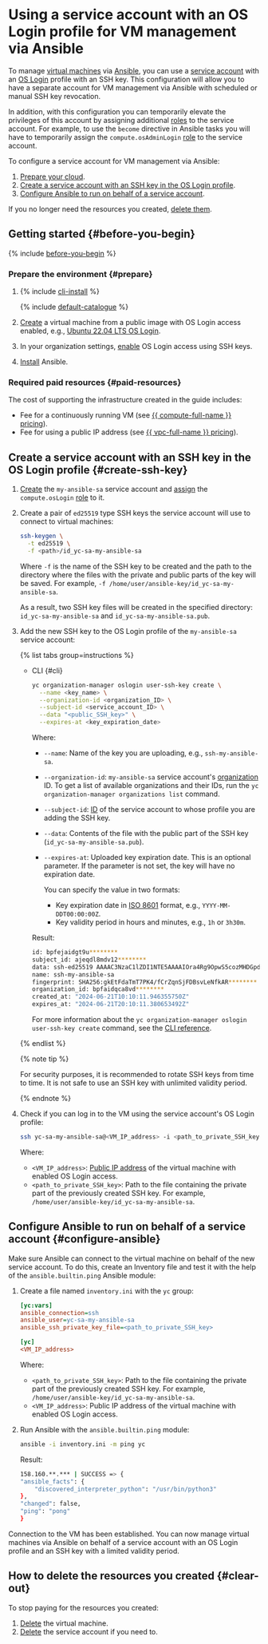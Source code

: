 # Using a service account with an OS Login profile for VM management via Ansible

To manage [virtual machines](../../compute/concepts/vm.md) via [Ansible](https://www.ansible.com/), you can use a [service account](../../iam/concepts/users/service-accounts.md) with an [OS Login](../../organization/concepts/os-login.md) profile with an SSH key. This configuration will allow you to have a separate account for VM management via Ansible with scheduled or manual SSH key revocation.

In addition, with this configuration you can temporarily elevate the privileges of this account by assigning additional [roles](../../iam/concepts/access-control/roles.md) to the service account. For example, to use the `become` directive in Ansible tasks you will have to temporarily assign the `compute.osAdminLogin` [role](../../compute/security/index.md#compute-osadminlogin) to the service account.

To configure a service account for VM management via Ansible:
1. [Prepare your cloud](#before-you-begin).
1. [Create a service account with an SSH key in the OS Login profile](#create-ssh-key).
1. [Configure Ansible to run on behalf of a service account](#configure-ansible).

If you no longer need the resources you created, [delete them](#clear-out).

## Getting started {#before-you-begin}

{% include [before-you-begin](../_tutorials_includes/before-you-begin.md) %}

### Prepare the environment {#prepare}

1. {% include [cli-install](../../_includes/cli-install.md) %}

   {% include [default-catalogue](../../_includes/default-catalogue.md) %}

1. [Create](../../compute/operations/vm-create/create-linux-vm.md) a virtual machine from a public image with OS Login access enabled, e.g., [Ubuntu 22.04 LTS OS Login](/marketplace/products/yc/ubuntu-2204-lts-oslogin).
1. In your organization settings, [enable](../../organization/operations/os-login-access.md) OS Login access using SSH keys.
1. [Install](https://docs.ansible.com/ansible/latest/installation_guide/installation_distros.html) Ansible.

### Required paid resources {#paid-resources}

The cost of supporting the infrastructure created in the guide includes:
* Fee for a continuously running VM (see [{{ compute-full-name }} pricing](../../compute/pricing.md)).
* Fee for using a public IP address (see [{{ vpc-full-name }} pricing](../../vpc/pricing.md)).

## Create a service account with an SSH key in the OS Login profile {#create-ssh-key}

1. [Create](../../iam/operations/sa/create.md) the `my-ansible-sa` service account and [assign](../../iam/operations/sa/assign-role-for-sa.md) the `compute.osLogin` [role](../../compute/security/index.md#compute-oslogin) to it.
1. Create a pair of `ed25519` type SSH keys the service account will use to connect to virtual machines:

   ```bash
   ssh-keygen \
     -t ed25519 \
     -f <path>/id_yc-sa-my-ansible-sa
   ```

   Where `-f` is the name of the SSH key to be created and the path to the directory where the files with the private and public parts of the key will be saved. For example, `-f /home/user/ansible-key/id_yc-sa-my-ansible-sa`.

   As a result, two SSH key files will be created in the specified directory: `id_yc-sa-my-ansible-sa` and `id_yc-sa-my-ansible-sa.pub`.

1. Add the new SSH key to the OS Login profile of the `my-ansible-sa` service account:

   {% list tabs group=instructions %}

   - CLI {#cli}

      ```bash
      yc organization-manager oslogin user-ssh-key create \
        --name <key_name> \
        --organization-id <organization_ID> \
        --subject-id <service_account_ID> \
        --data "<public_SSH_key>" \
        --expires-at <key_expiration_date>

      ```

      Where:
      * `--name`: Name of the key you are uploading, e.g., `ssh-my-ansible-sa`.
      * `--organization-id`: `my-ansible-sa` service account's [organization](../../organization/quickstart.md) ID. To get a list of available organizations and their IDs, run the `yc organization-manager organizations list` command.
      * `--subject-id`: [ID](../../iam/operations/sa/get-id.md) of the service account to whose profile you are adding the SSH key.
      * `--data`: Contents of the file with the public part of the SSH key (`id_yc-sa-my-ansible-sa.pub`).
      * `--expires-at`: Uploaded key expiration date. This is an optional parameter. If the parameter is not set, the key will have no expiration date.

         You can specify the value in two formats:
         * Key expiration date in [ISO 8601](https://ru.wikipedia.org/wiki/ISO_8601) format, e.g., `YYYY-MM-DDT00:00:00Z`.
         * Key validity period in hours and minutes, e.g., `1h` or `3h30m`.

      Result:

      ```bash
      id: bpfejaidgt9u********
      subject_id: ajeqdl8mdv12********
      data: ssh-ed25519 AAAAC3NzaC1lZDI1NTE5AAAAIOra4Rg9OpwS5cozMHDGpdp6ug/jYUnWtTFD********
      name: ssh-my-ansible-sa
      fingerprint: SHA256:gkEtFdaTmT7PK4/fCrZqnSjFDBsvLeNfkAR********
      organization_id: bpfaidqca8vd********
      created_at: "2024-06-21T10:10:11.946355750Z"
      expires_at: "2024-06-21T20:10:11.380653492Z"
      ```

      For more information about the `yc organization-manager oslogin user-ssh-key create` command, see the [CLI reference](../../cli/cli-ref/managed-services/organization-manager/oslogin/user-ssh-key/create.md).

   {% endlist %}

   {% note tip %}

   For security purposes, it is recommended to rotate SSH keys from time to time. It is not safe to use an SSH key with unlimited validity period.

   {% endnote %}

1. Check if you can log in to the VM using the service account's OS Login profile:

   ```bash
   ssh yc-sa-my-ansible-sa@<VM_IP_address> -i <path_to_private_SSH_key>
   ```

   Where:
   * `<VM_IP_address>`: [Public IP address](../../vpc/concepts/address.md#public-addresses) of the virtual machine with enabled OS Login access.
   * `<path_to_private_SSH_key>`: Path to the file containing the private part of the previously created SSH key. For example, `/home/user/ansible-key/id_yc-sa-my-ansible-sa`.

## Configure Ansible to run on behalf of a service account {#configure-ansible}

Make sure Ansible can connect to the virtual machine on behalf of the new service account. To do this, create an Inventory file and test it with the help of the `ansible.builtin.ping` Ansible module:

1. Create a file named `inventory.ini` with the `yc` group:

   ```ini
   [yc:vars]
   ansible_connection=ssh
   ansible_user=yc-sa-my-ansible-sa
   ansible_ssh_private_key_file=<path_to_private_SSH_key>

   [yc]
   <VM_IP_address>
   ```

   Where:
   * `<path_to_private_SSH_key>`: Path to the file containing the private part of the previously created SSH key. For example, `/home/user/ansible-key/id_yc-sa-my-ansible-sa`.
   * `<VM_IP_address>`: Public IP address of the virtual machine with enabled OS Login access.

1. Run Ansible with the `ansible.builtin.ping` module:

   ```bash
   ansible -i inventory.ini -m ping yc
   ```

   Result:
   ```bash
   158.160.**.*** | SUCCESS => {
   "ansible_facts": {
       "discovered_interpreter_python": "/usr/bin/python3"
   },
   "changed": false,
   "ping": "pong"
   }
   ```

Connection to the VM has been established. You can now manage virtual machines via Ansible on behalf of a service account with an OS Login profile and an SSH key with a limited validity period.

## How to delete the resources you created {#clear-out}

To stop paying for the resources you created:
1. [Delete](../../compute/operations/vm-control/vm-delete.md) the virtual machine.
1. [Delete](../../iam/operations/sa/delete.md) the service account if you need to.
